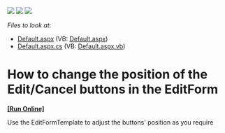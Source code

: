 <!-- default badges list -->
![](https://img.shields.io/endpoint?url=https://codecentral.devexpress.com/api/v1/VersionRange/128538351/13.1.4%2B)
[![](https://img.shields.io/badge/Open_in_DevExpress_Support_Center-FF7200?style=flat-square&logo=DevExpress&logoColor=white)](https://supportcenter.devexpress.com/ticket/details/E17)
[![](https://img.shields.io/badge/📖_How_to_use_DevExpress_Examples-e9f6fc?style=flat-square)](https://docs.devexpress.com/GeneralInformation/403183)
<!-- default badges end -->
<!-- default file list -->
*Files to look at*:

* [Default.aspx](./CS/WebSite/Default.aspx) (VB: [Default.aspx](./VB/WebSite/Default.aspx))
* [Default.aspx.cs](./CS/WebSite/Default.aspx.cs) (VB: [Default.aspx.vb](./VB/WebSite/Default.aspx.vb))
<!-- default file list end -->
# How to change the position of the Edit/Cancel buttons in the EditForm
<!-- run online -->
**[[Run Online]](https://codecentral.devexpress.com/e17/)**
<!-- run online end -->


<p>Use the EditFormTemplate to adjust the buttons' position as you require</p>

<br/>


